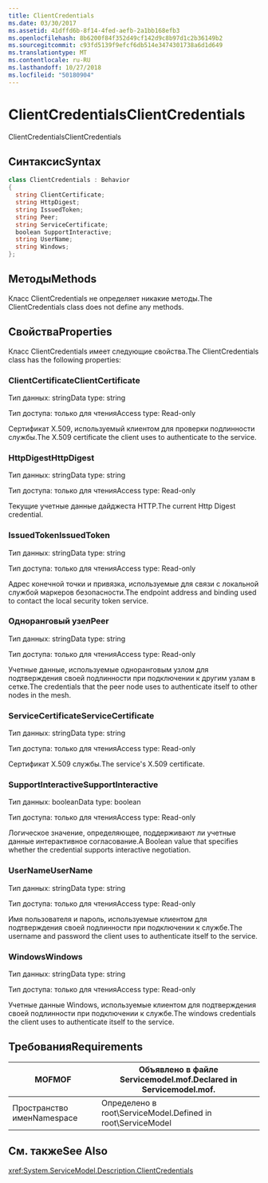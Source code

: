 ```yaml
---
title: ClientCredentials
ms.date: 03/30/2017
ms.assetid: 41dffd6b-8f14-4fed-aefb-2a1bb168efb3
ms.openlocfilehash: 8b6200f84f352d49cf142d9c8b97d1c2b36149b2
ms.sourcegitcommit: c93fd5139f9efcf6db514e3474301738a6d1d649
ms.translationtype: MT
ms.contentlocale: ru-RU
ms.lasthandoff: 10/27/2018
ms.locfileid: "50180904"
---
```

# <a name="clientcredentials"></a><span data-ttu-id="996be-102">ClientCredentials</span><span class="sxs-lookup"><span data-stu-id="996be-102">ClientCredentials</span></span>
<span data-ttu-id="996be-103">ClientCredentials</span><span class="sxs-lookup"><span data-stu-id="996be-103">ClientCredentials</span></span>  
  
## <a name="syntax"></a><span data-ttu-id="996be-104">Синтаксис</span><span class="sxs-lookup"><span data-stu-id="996be-104">Syntax</span></span>  
  
```csharp
class ClientCredentials : Behavior  
{  
  string ClientCertificate;  
  string HttpDigest;  
  string IssuedToken;  
  string Peer;  
  string ServiceCertificate;  
  boolean SupportInteractive;  
  string UserName;  
  string Windows;  
};  
```  
  
## <a name="methods"></a><span data-ttu-id="996be-105">Методы</span><span class="sxs-lookup"><span data-stu-id="996be-105">Methods</span></span>  
 <span data-ttu-id="996be-106">Класс ClientCredentials не определяет никакие методы.</span><span class="sxs-lookup"><span data-stu-id="996be-106">The ClientCredentials class does not define any methods.</span></span>  
  
## <a name="properties"></a><span data-ttu-id="996be-107">Свойства</span><span class="sxs-lookup"><span data-stu-id="996be-107">Properties</span></span>  
 <span data-ttu-id="996be-108">Класс ClientCredentials имеет следующие свойства.</span><span class="sxs-lookup"><span data-stu-id="996be-108">The ClientCredentials class has the following properties:</span></span>  
  
### <a name="clientcertificate"></a><span data-ttu-id="996be-109">ClientCertificate</span><span class="sxs-lookup"><span data-stu-id="996be-109">ClientCertificate</span></span>  
 <span data-ttu-id="996be-110">Тип данных: string</span><span class="sxs-lookup"><span data-stu-id="996be-110">Data type: string</span></span>  
  
 <span data-ttu-id="996be-111">Тип доступа: только для чтения</span><span class="sxs-lookup"><span data-stu-id="996be-111">Access type: Read-only</span></span>  
  
 <span data-ttu-id="996be-112">Сертификат X.509, используемый клиентом для проверки подлинности службы.</span><span class="sxs-lookup"><span data-stu-id="996be-112">The X.509 certificate the client uses to authenticate to the service.</span></span>  
  
### <a name="httpdigest"></a><span data-ttu-id="996be-113">HttpDigest</span><span class="sxs-lookup"><span data-stu-id="996be-113">HttpDigest</span></span>  
 <span data-ttu-id="996be-114">Тип данных: string</span><span class="sxs-lookup"><span data-stu-id="996be-114">Data type: string</span></span>  
  
 <span data-ttu-id="996be-115">Тип доступа: только для чтения</span><span class="sxs-lookup"><span data-stu-id="996be-115">Access type: Read-only</span></span>  
  
 <span data-ttu-id="996be-116">Текущие учетные данные дайджеста HTTP.</span><span class="sxs-lookup"><span data-stu-id="996be-116">The current Http Digest credential.</span></span>  
  
### <a name="issuedtoken"></a><span data-ttu-id="996be-117">IssuedToken</span><span class="sxs-lookup"><span data-stu-id="996be-117">IssuedToken</span></span>  
 <span data-ttu-id="996be-118">Тип данных: string</span><span class="sxs-lookup"><span data-stu-id="996be-118">Data type: string</span></span>  
  
 <span data-ttu-id="996be-119">Тип доступа: только для чтения</span><span class="sxs-lookup"><span data-stu-id="996be-119">Access type: Read-only</span></span>  
  
 <span data-ttu-id="996be-120">Адрес конечной точки и привязка, используемые для связи с локальной службой маркеров безопасности.</span><span class="sxs-lookup"><span data-stu-id="996be-120">The endpoint address and binding used to contact the local security token service.</span></span>  
  
### <a name="peer"></a><span data-ttu-id="996be-121">Одноранговый узел</span><span class="sxs-lookup"><span data-stu-id="996be-121">Peer</span></span>  
 <span data-ttu-id="996be-122">Тип данных: string</span><span class="sxs-lookup"><span data-stu-id="996be-122">Data type: string</span></span>  
  
 <span data-ttu-id="996be-123">Тип доступа: только для чтения</span><span class="sxs-lookup"><span data-stu-id="996be-123">Access type: Read-only</span></span>  
  
 <span data-ttu-id="996be-124">Учетные данные, используемые одноранговым узлом для подтверждения своей подлинности при подключении к другим узлам в сетке.</span><span class="sxs-lookup"><span data-stu-id="996be-124">The credentials that the peer node uses to authenticate itself to other nodes in the mesh.</span></span>  
  
### <a name="servicecertificate"></a><span data-ttu-id="996be-125">ServiceCertificate</span><span class="sxs-lookup"><span data-stu-id="996be-125">ServiceCertificate</span></span>  
 <span data-ttu-id="996be-126">Тип данных: string</span><span class="sxs-lookup"><span data-stu-id="996be-126">Data type: string</span></span>  
  
 <span data-ttu-id="996be-127">Тип доступа: только для чтения</span><span class="sxs-lookup"><span data-stu-id="996be-127">Access type: Read-only</span></span>  
  
 <span data-ttu-id="996be-128">Сертификат X.509 службы.</span><span class="sxs-lookup"><span data-stu-id="996be-128">The service's X.509 certificate.</span></span>  
  
### <a name="supportinteractive"></a><span data-ttu-id="996be-129">SupportInteractive</span><span class="sxs-lookup"><span data-stu-id="996be-129">SupportInteractive</span></span>  
 <span data-ttu-id="996be-130">Тип данных: boolean</span><span class="sxs-lookup"><span data-stu-id="996be-130">Data type: boolean</span></span>  
  
 <span data-ttu-id="996be-131">Тип доступа: только для чтения</span><span class="sxs-lookup"><span data-stu-id="996be-131">Access type: Read-only</span></span>  
  
 <span data-ttu-id="996be-132">Логическое значение, определяющее, поддерживают ли учетные данные интерактивное согласование.</span><span class="sxs-lookup"><span data-stu-id="996be-132">A Boolean value that specifies whether the credential supports interactive negotiation.</span></span>  
  
### <a name="username"></a><span data-ttu-id="996be-133">UserName</span><span class="sxs-lookup"><span data-stu-id="996be-133">UserName</span></span>  
 <span data-ttu-id="996be-134">Тип данных: string</span><span class="sxs-lookup"><span data-stu-id="996be-134">Data type: string</span></span>  
  
 <span data-ttu-id="996be-135">Тип доступа: только для чтения</span><span class="sxs-lookup"><span data-stu-id="996be-135">Access type: Read-only</span></span>  
  
 <span data-ttu-id="996be-136">Имя пользователя и пароль, используемые клиентом для подтверждения своей подлинности при подключении к службе.</span><span class="sxs-lookup"><span data-stu-id="996be-136">The username and password the client uses to authenticate itself to the service.</span></span>  
  
### <a name="windows"></a><span data-ttu-id="996be-137">Windows</span><span class="sxs-lookup"><span data-stu-id="996be-137">Windows</span></span>  
 <span data-ttu-id="996be-138">Тип данных: string</span><span class="sxs-lookup"><span data-stu-id="996be-138">Data type: string</span></span>  
  
 <span data-ttu-id="996be-139">Тип доступа: только для чтения</span><span class="sxs-lookup"><span data-stu-id="996be-139">Access type: Read-only</span></span>  
  
 <span data-ttu-id="996be-140">Учетные данные Windows, используемые клиентом для подтверждения своей подлинности при подключении к службе.</span><span class="sxs-lookup"><span data-stu-id="996be-140">The windows credentials the client uses to authenticate itself to the service.</span></span>  
  
## <a name="requirements"></a><span data-ttu-id="996be-141">Требования</span><span class="sxs-lookup"><span data-stu-id="996be-141">Requirements</span></span>  
  
|<span data-ttu-id="996be-142">MOF</span><span class="sxs-lookup"><span data-stu-id="996be-142">MOF</span></span>|<span data-ttu-id="996be-143">Объявлено в файле Servicemodel.mof.</span><span class="sxs-lookup"><span data-stu-id="996be-143">Declared in Servicemodel.mof.</span></span>|  
|---------|-----------------------------------|  
|<span data-ttu-id="996be-144">Пространство имен</span><span class="sxs-lookup"><span data-stu-id="996be-144">Namespace</span></span>|<span data-ttu-id="996be-145">Определено в root\ServiceModel.</span><span class="sxs-lookup"><span data-stu-id="996be-145">Defined in root\ServiceModel</span></span>|  
  
## <a name="see-also"></a><span data-ttu-id="996be-146">См. также</span><span class="sxs-lookup"><span data-stu-id="996be-146">See Also</span></span>  
 <xref:System.ServiceModel.Description.ClientCredentials>
